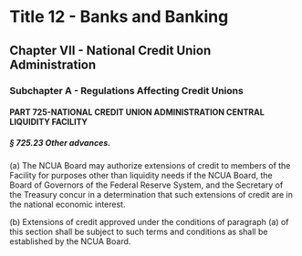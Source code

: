 
# Title 12 - Banks and Banking
## Chapter VII - National Credit Union Administration
### Subchapter A - Regulations Affecting Credit Unions
#### PART 725-NATIONAL CREDIT UNION ADMINISTRATION CENTRAL LIQUIDITY FACILITY
##### § 725.23 Other advances.

(a) The NCUA Board may authorize extensions of credit to members of the Facility for purposes other than liquidity needs if the NCUA Board, the Board of Governors of the Federal Reserve System, and the Secretary of the Treasury concur in a determination that such extensions of credit are in the national economic interest.

(b) Extensions of credit approved under the conditions of paragraph (a) of this section shall be subject to such terms and conditions as shall be established by the NCUA Board.
